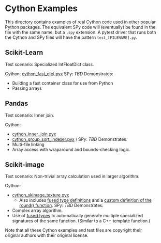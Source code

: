 # Cython Examples

This directory contains examples of real Cython code used in other popular
Python packages.  The equivalent SPy code will (eventually) be found in the
file with the same name, but a `.spy` extension.  A pytest driver that runs
both the Cython and SPy files will have the pattern `test_[FILENAME].py`.

## Scikit-Learn

Test scenario: Specialized IntFloatDict class.

Cython: [cython_fast_dict.pyx](https://github.com/scikit-learn/scikit-learn/blob/af7df5ced0eb1124df12dd389cc4ef7a9042837e/sklearn/utils/_fast_dict.pyx)
SPy: *TBD*
Demonstrates:
* Building a fast container class for use from Python
* Passing arrays

## Pandas

Test scenario: Inner join.

Cython:
  * [cython_inner_join.pyx](https://github.com/pandas-dev/pandas/blob/e5898b8d33ac943a60250e1466006c073a506e8c/pandas/_libs/join.pyx)
  * [cython_group_sort_indexer.pyx](https://github.com/pandas-dev/pandas/blob/e5898b8d33ac943a60250e1466006c073a506e8c/pandas/_libs/algos.pyx)
)
SPy: *TBD*
Demonstrates:
* Multi-file linking
* Array access with wraparound and bounds-checking logic. 

## Scikit-image

Test scenario: Non-trivial array calculation used in larger algorithm.

Cython:
  * [cython_skimage_texture.pyx](https://github.com/scikit-image/scikit-image/blob/866c8794ba86477104e8ed679f66c8e0234677f0/skimage/feature/_texture.pyx
  )
    - Also includes [fused type definitions](https://github.com/scikit-image/scikit-image/blob/866c8794ba86477104e8ed679f66c8e0234677f0/skimage/_shared/fused_numerics.pxd) and a [custom definition of the round() function](https://github.com/scikit-image/scikit-image/blob/866c8794ba86477104e8ed679f66c8e0234677f0/skimage/_shared/interpolation.pxd#L25-L28).
SPy: *TBD*
Demonstrates:
* Complex array algorithm.
* Use of [fused types](https://cython.readthedocs.io/en/stable/src/userguide/fusedtypes.html) to automatically generate multiple specialized signatures of the same function.  (Similar to a C++ template function.)

Note that all these Cython examples and test files are copyright their original authors with their original license.